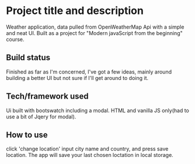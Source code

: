 # Project title and description
Weather application, data pulled from OpenWeatherMap Api with a simple and neat UI. Built as a project for "Modern javaScript from the beginning" course.
## Build status
Finished as far as I'm concerned, I've got a few ideas, mainly around building a better UI but not sure if I'll get around to doing it.
## Tech/framework used
Ui built with bootswatch including a modal. HTML and vanilla JS only(had to use a bit of Jqery for modal).
## How to use
click 'change location' input city name and country, and press save location. The app will save your last chosen loctation in local storage.
